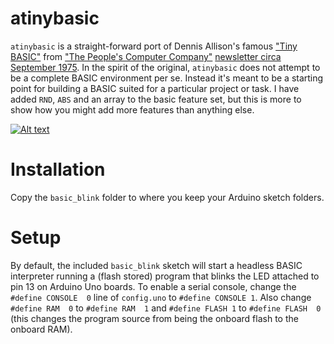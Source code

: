 # atinybasic

`atinybasic` is a straight-forward port of Dennis Allison's famous ["Tiny BASIC"](https://en.wikipedia.org/wiki/Tiny_BASIC) from ["The People's Computer Company"](https://en.wikipedia.org/wiki/People%27s_Computer_Company) [newsletter circa September 1975](https://archive.org/details/1975-09-peoples-computer-company). In the spirit of the original, `atinybasic` does not attempt to be a complete BASIC environment per se. Instead it's meant to be a starting point for building a BASIC suited for a particular project or task. I have added `RND`, `ABS` and an array to the basic feature set, but this is more to show how you might add more features than anything else.

[![Alt text](https://img.youtube.com/vi/GVN8z__guZE/0.jpg)](https://www.youtube.com/watch?v=GVN8z__guZE)

# Installation

Copy the `basic_blink` folder to where you keep your Arduino sketch folders.

# Setup

By default, the included `basic_blink` sketch will start a headless BASIC interpreter running a (flash stored) program that blinks the LED attached to pin 13 on Arduino Uno boards. To enable a serial console, change the `#define CONSOLE  0` line of `config.uno` to `#define CONSOLE 1`. Also change `#define RAM  0` to `#define RAM  1` and `#define FLASH 1` to `#define FLASH  0` (this changes the program source from being the onboard flash to the onboard RAM). 
